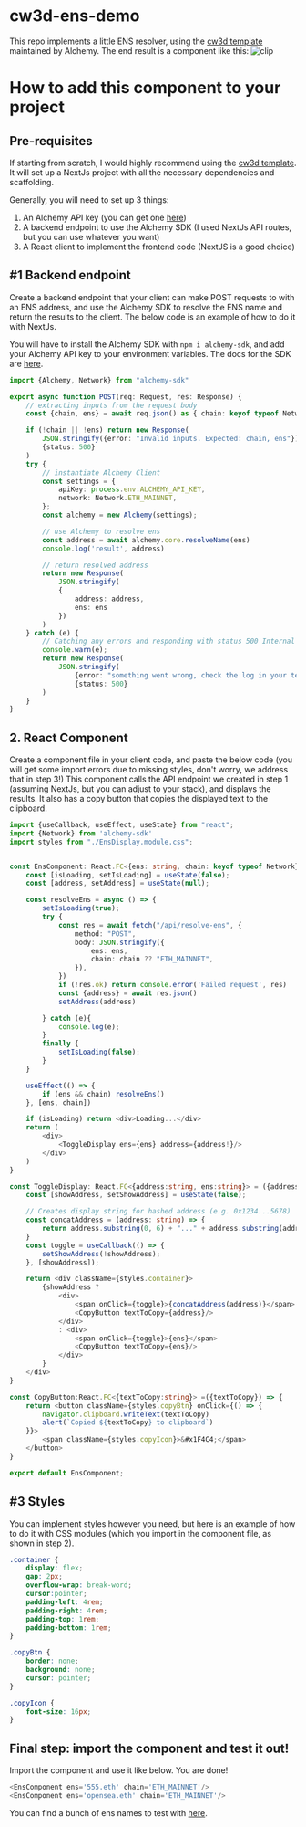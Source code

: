 # cw3d-ens-demo
This repo implements a little ENS resolver, using the [cw3d template](https://createweb3dapp.alchemy.com) maintained by Alchemy. The end result is a component like this:
![clip](https://github.com/elenamik/cw3d-ens-demo/assets/44687983/72fa56ae-3268-4d06-82c2-e60812ed50e0)

# How to add this component to your project
## Pre-requisites
If starting from scratch, I would highly recommend using the [cw3d template](https://createweb3dapp.alchemy.com). It will set up a NextJs project with all the necessary dependencies and scaffolding.

Generally, you will need to set up 3 things:
1. An Alchemy API key (you can get one [here](https://alchemy.com/?r=affiliate:elenamik:2021-08-03:web3d-ens-demo))
2. A backend endpoint to use the Alchemy SDK (I used NextJs API routes, but you can use whatever you want)
3. A React client to implement the frontend code (NextJS is a good choice)

## #1 Backend endpoint
Create a backend endpoint that your client can make POST requests to with an ENS address, and use the Alchemy SDK to resolve the ENS name and return the results to the client.
The below code is an example of how to do it with NextJs. 

You will have to install the Alchemy SDK with `npm i alchemy-sdk`, and add your Alchemy API key to your environment variables. The docs for the SDK are [here](https://docs.alchemy.com/docs/how-to-resolve-ewallet-given-ens).
```typescript
import {Alchemy, Network} from "alchemy-sdk"

export async function POST(req: Request, res: Response) {
    // extracting inputs from the request body
    const {chain, ens} = await req.json() as { chain: keyof typeof Network; ens: string };

    if (!chain || !ens) return new Response(
        JSON.stringify({error: "Invalid inputs. Expected: chain, ens"}),
        {status: 500}
    )
    try {
        // instantiate Alchemy Client
        const settings = {
            apiKey: process.env.ALCHEMY_API_KEY,
            network: Network.ETH_MAINNET,
        };
        const alchemy = new Alchemy(settings);

        // use Alchemy to resolve ens
        const address = await alchemy.core.resolveName(ens)
        console.log('result', address)

        // return resolved address
        return new Response(
            JSON.stringify(
            {
                address: address,
                ens: ens
            })
        )
    } catch (e) {
        // Catching any errors and responding with status 500 Internal Server Error and a message
        console.warn(e);
        return new Response(
            JSON.stringify(
                {error: "something went wrong, check the log in your terminal",}),
                {status: 500}
        )
    }
}
```

## 2. React Component
Create a component file in your client code, and paste the below code (you will get some import errors due to missing styles, don't worry, we address that in step 3!)
This component calls the API endpoint we created in step 1 (assuming NextJs, but you can adjust to your stack), and displays the results. It also has a copy button that copies the displayed text to the clipboard.

```typescript
import {useCallback, useEffect, useState} from "react";
import {Network} from 'alchemy-sdk'
import styles from "./EnsDisplay.module.css";


const EnsComponent: React.FC<{ens: string, chain: keyof typeof Network}> =({ens, chain}) => {
    const [isLoading, setIsLoading] = useState(false);
    const [address, setAddress] = useState(null);

    const resolveEns = async () => {
        setIsLoading(true);
        try {
            const res = await fetch("/api/resolve-ens", {
                method: "POST",
                body: JSON.stringify({
                    ens: ens,
                    chain: chain ?? "ETH_MAINNET",
                }),
            })
            if (!res.ok) return console.error('Failed request', res)
            const {address} = await res.json()
            setAddress(address)

        } catch (e){
            console.log(e);
        }
        finally {
            setIsLoading(false);
        }
    }

    useEffect(() => {
        if (ens && chain) resolveEns()
    }, [ens, chain])

    if (isLoading) return <div>Loading...</div>
    return (
        <div>
            <ToggleDisplay ens={ens} address={address!}/>
        </div>
    )
}

const ToggleDisplay: React.FC<{address:string, ens:string}> = ({address, ens}) => {
    const [showAddress, setShowAddress] = useState(false);

    // Creates display string for hashed address (e.g. 0x1234...5678)
    const concatAddress = (address: string) => {
        return address.substring(0, 6) + "..." + address.substring(address.length - 4, address.length)
    }
    const toggle = useCallback(() => {
        setShowAddress(!showAddress);
    }, [showAddress]);

    return <div className={styles.container}>
        {showAddress ?
            <div>
                <span onClick={toggle}>{concatAddress(address)}</span>
                <CopyButton textToCopy={address}/>
            </div>
            : <div>
                <span onClick={toggle}>{ens}</span>
                <CopyButton textToCopy={ens}/>
            </div>
        }
    </div>
}

const CopyButton:React.FC<{textToCopy:string}> =({textToCopy}) => {
    return <button className={styles.copyBtn} onClick={() => {
        navigator.clipboard.writeText(textToCopy)
        alert(`Copied ${textToCopy} to clipboard`)
    }}>
        <span className={styles.copyIcon}>&#x1F4C4;</span>
    </button>
}

export default EnsComponent;
```

## #3 Styles
You can implement styles however you need, but here is an example of how to do it with CSS modules (which you import in the component file, as shown in step 2).
```css
.container {
    display: flex;
    gap: 2px;
    overflow-wrap: break-word;
    cursor:pointer;
    padding-left: 4rem;
    padding-right: 4rem;
    padding-top: 1rem;
    padding-bottom: 1rem;
}

.copyBtn {
    border: none;
    background: none;
    cursor: pointer;
}

.copyIcon {
    font-size: 16px;
}

```

## Final step: import the component and test it out!
Import the component and use it like below. You are done!
```typescript
<EnsComponent ens='555.eth' chain='ETH_MAINNET'/>
<EnsComponent ens='opensea.eth' chain='ETH_MAINNET'/>
```
You can find a bunch of ens names to test with [here](https://opensea.io/collection/ens).

